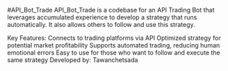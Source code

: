 #API_Bot_Trade
API_Bot_Trade is a codebase for an API Trading Bot that leverages accumulated experience to develop a strategy that runs automatically. It also allows others to follow and use this strategy.

Key Features:
  Connects to trading platforms via API
  Optimized strategy for potential market profitability
  Supports automated trading, reducing human emotional errors
  Easy to use for those who want to follow and execute the same strategy
Developed by: Tawanchetsada
